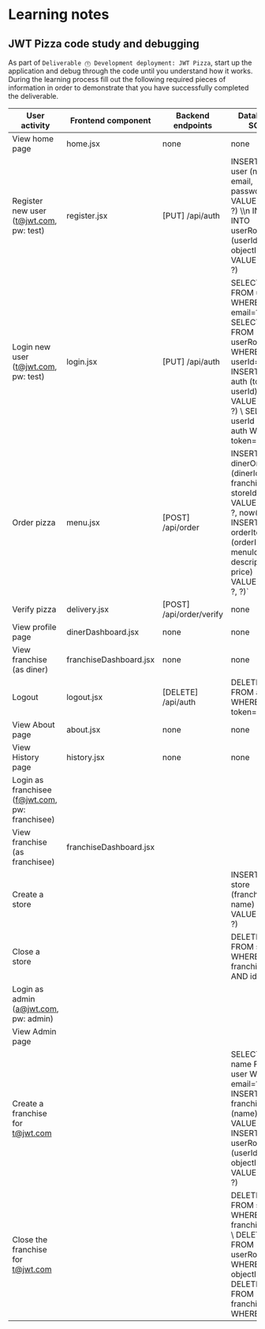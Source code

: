 # Learning notes

## JWT Pizza code study and debugging

As part of `Deliverable ⓵ Development deployment: JWT Pizza`, start up the application and debug through the code until you understand how it works. During the learning process fill out the following required pieces of information in order to demonstrate that you have successfully completed the deliverable.

| User activity                                       | Frontend component | Backend endpoints | Database SQL |
| --------------------------------------------------- | ------------------ | ----------------- | ------------ |
| View home page                                      | home.jsx           | none              | none         |
| Register new user<br/>(t@jwt.com, pw: test)         | register.jsx       | [PUT] /api/auth   | INSERT INTO user (name, email, password) VALUES (?, ?, ?) \\\n INSERT INTO userRole (userId, role, objectId) VALUES (?, ?, ?) |
| Login new user<br/>(t@jwt.com, pw: test)            | login.jsx          | [PUT] /api/auth   | SELECT * FROM user WHERE email=? \ SELECT * FROM userRole WHERE userId=? \ INSERT INTO auth (token, userId) VALUES (?, ?) \ SELECT userId FROM auth WHERE token=? |
| Order pizza                                         | menu.jsx           | [POST] /api/order | INSERT INTO dinerOrder (dinerId, franchiseId, storeId, date) VALUES (?, ?, ?, now()) \ INSERT INTO orderItem (orderId, menuId, description, price) VALUES (?, ?, ?, ?)`|
| Verify pizza                                        | delivery.jsx       | [POST] /api/order/verify | none  |
| View profile page                                   | dinerDashboard.jsx | none              | none         |
| View franchise<br/>(as diner)                       | franchiseDashboard.jsx| none           | none         |
| Logout                                              | logout.jsx         | [DELETE] /api/auth| DELETE FROM auth WHERE token=?|
| View About page                                     | about.jsx          | none              | none         |
| View History page                                   | history.jsx        | none              | none         |
| Login as franchisee<br/>(f@jwt.com, pw: franchisee) |                    |                   |              |
| View franchise<br/>(as franchisee)                  | franchiseDashboard.jsx |               |              |
| Create a store                                      |                    |                   | INSERT INTO store (franchiseId, name) VALUES (?, ?)             |
| Close a store                                       |                    |                   | DELETE FROM store WHERE franchiseId=? AND id=?             |
| Login as admin<br/>(a@jwt.com, pw: admin)           |                    |                   |              |
| View Admin page                                     |                    |                   |              |
| Create a franchise for t@jwt.com                    |                    |                   | SELECT id, name FROM user WHERE email=? \ INSERT INTO franchise (name) VALUES (?) \ INSERT INTO userRole (userId, role, objectId) VALUES (?, ?, ?)             |
| Close the franchise for t@jwt.com                   |                    |                   | DELETE FROM store WHERE franchiseId=? \ DELETE FROM userRole WHERE objectId=? \ DELETE FROM franchise WHERE id=?             |
